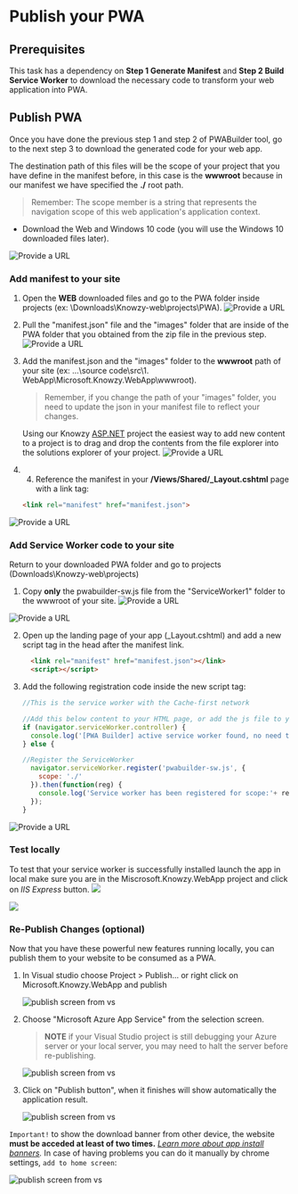 

# Publish your PWA


## Prerequisites

This task has a dependency on **Step 1 Generate Manifest** and **Step 2 Build Service Worker** to download the necessary code to transform your web application into PWA.

## Publish PWA
 Once you have done the previous step 1 and step 2 of PWABuilder tool, go to the next step 3 to download the generated code for your web app.

 The destination path of this files will be the scope of your project that you have define in the manifest before, in this case is the **wwwroot** because in our manifest we have specified the **./** root path.

> Remember: The scope member is a string that represents the navigation scope of this web application's application context.


+ Download the Web and Windows 10 code (you will use the Windows 10 downloaded files later).

![Provide a URL](../media/Picture26.jpg)

### Add manifest to your site


1. Open the **WEB** downloaded files and go to the PWA folder inside projects (ex: \Downloads\Knowzy-web\projects\PWA).
![Provide a URL](../media/Picture27.jpg)

2. Pull the "manifest.json" file and the "images" folder that are inside of the PWA folder that you obtained from the zip file in the previous step.
![Provide a URL](../media/Picture28.jpg)

3. Add the manifest.json and the "images" folder to the **wwwroot** path of your site (ex: ...\source code\src\1. WebApp\Microsoft.Knowzy.WebApp\wwwroot).

    >Remember, if you change the path of your "images" folder, you need to update the json in your manifest file to reflect your changes.

    Using our Knowzy [ASP.NET](https://www.asp.net/) project the easiest way to add new content to a project is to drag and drop the contents from the file explorer into the solutions explorer of your project.
![Provide a URL](../media/Picture29.jpg)

4. 4. Reference the manifest in your **/Views/Shared/_Layout.cshtml** page with a link tag:

    ````html
    <link rel="manifest" href="manifest.json">
    ````

![Provide a URL](../media/Picture30.jpg)


  ### Add Service Worker code to your site

  Return to your downloaded PWA folder and go to projects (Downloads\Knowzy-web\projects\)

1. Copy **only** the pwabuilder-sw.js file from the "ServiceWorker1" folder to the wwwroot of your site.
![Provide a URL](../media/Picture31.jpg)

![Provide a URL](../media/Picture32.jpg)

2. Open up the landing page of your app (_Layout.cshtml) and add a new script tag in the head after the manifest link.
      ```html
        <link rel="manifest" href="manifest.json"></link>
        <script></script>
      ```

3. Add the following registration code inside the new script tag:

    ```js
    //This is the service worker with the Cache-first network

    //Add this below content to your HTML page, or add the js file to your page at the very top to register service worker
    if (navigator.serviceWorker.controller) {
      console.log('[PWA Builder] active service worker found, no need to register')
    } else {

    //Register the ServiceWorker
      navigator.serviceWorker.register('pwabuilder-sw.js', {
        scope: './'
      }).then(function(reg) {
        console.log('Service worker has been registered for scope:'+ reg.scope);
      });
    }
    ```

![Provide a URL](../media/Picture33.jpg)


### Test locally
To test that your service worker is successfully installed launch the app in local make sure you are in the Miscrosoft.Knowzy.WebApp project and click on *IIS Express* button.
![](../media/Picture7.jpg)

![](../media/Picture34.jpg)

### Re-Publish Changes (optional)

Now that you have these powerful new features running locally, you can publish them to your website to be consumed as a PWA.

1. In Visual studio choose Project > Publish... or right click on Microsoft.Knowzy.WebApp and publish

    ![publish screen from vs](../media/Picture13.jpg)

2. Choose "Microsoft Azure App Service" from the selection screen.

    > **NOTE** if your Visual Studio project is still debugging your Azure server or your local server, you may need to halt the server before re-publishing.

    ![publish screen from vs](../media/Picture14.jpg)

3. Click on "Publish button", when it finishes will show automatically the application result.

    ![publish screen from vs](../media/Picture1.jpg)

  ```Important!``` to show the download banner from other device, the website **must be acceded at least of two times.**
   *[Learn more about app install banners](https://developers.google.com/web/fundamentals/app-install-banners/).*
   In case of having problems you can do it manually by chrome settings, `add to home screen`:

  ![publish screen from vs](../media/Picture35.jpg)
